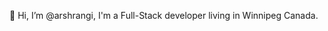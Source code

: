 👋 Hi, I’m @arshrangi, I'm a Full-Stack developer living in Winnipeg Canada.

<!---
arshrangi/arshrangi is a ✨ special ✨ repository because its `README.md` (this file) appears on your GitHub profile.
You can click the Preview link to take a look at your changes.
--->
